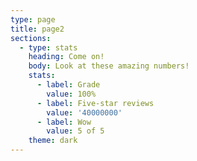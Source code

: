 ```yaml
---
type: page
title: page2
sections:
  - type: stats
    heading: Come on!
    body: Look at these amazing numbers!
    stats:
      - label: Grade
        value: 100%
      - label: Five-star reviews
        value: '40000000'
      - label: Wow
        value: 5 of 5
    theme: dark
---
```

